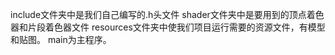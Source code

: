 include文件夹中是我们自己编写的.h头文件
shader文件夹中是要用到的顶点着色器和片段着色器文件
resources文件夹中使我们项目运行需要的资源文件，有模型和贴图。
main为主程序。
